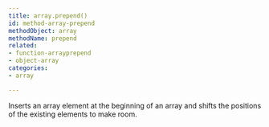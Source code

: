 ```yaml
---
title: array.prepend()
id: method-array-prepend
methodObject: array
methodName: prepend
related:
- function-arrayprepend
- object-array
categories:
- array

---
```


Inserts an array element at the beginning of an array
and shifts the positions of the existing elements to
make room.
